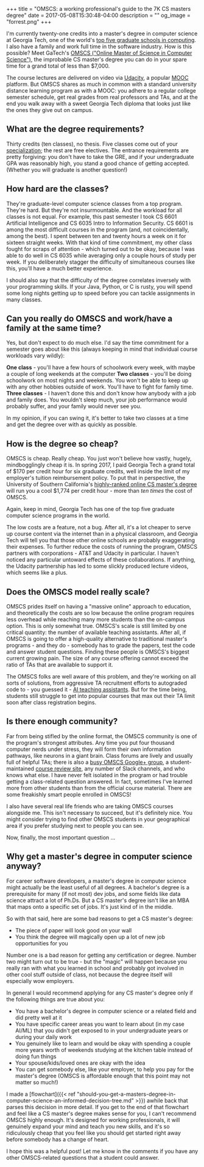 +++
title = "OMSCS: a working professional's guide to the 7K CS masters degree"
date = 2017-05-08T15:30:48-04:00
description = ""
og_image = "forrest.png"
+++

I'm currently twenty-one credits into a master's degree in computer science at Georgia Tech, one of the world's [top five graduate schools in computing](http://www.wsj.com/articles/global-colleges-ranked-by-subject-1475029803). I also have a family and work full time in the software industry. How is this possible? Meet GaTech's [OMSCS ("Online Master of Science in Computer Science")](http://www.omscs.gatech.edu), the improbable CS master's degree you can do in your spare time for a grand total of less than $7,000.

The course lectures are delivered on video via [Udacity](https://udacity.com), a popular [MOOC](https://en.wikipedia.org/wiki/Massive_open_online_course) platform. But OMSCS shares as much in common with a standard university distance learning program as with a MOOC: you adhere to a regular college semester schedule, get real grades from real professors and TAs, and at the end you walk away with a sweet Georgia Tech diploma that looks just like the ones they give out on campus.

## What are the degree requirements?

Thirty credits (ten classes), no thesis. Five classes come out of your [specialization](http://www.omscs.gatech.edu/program-info/specializations); the rest are free electives. The entrance requirements are pretty forgiving: you don't have to take the GRE, and if your undergraduate GPA was reasonably high, you stand a good chance of getting accepted. (Whether you will graduate is another question!)

## How hard are the classes?

They're graduate-level computer science classes from a top program. They're hard. But they're not insurmountable. And the workload for all classes is not equal. For example, this past semester I took CS 6601 Artificial Intelligence and CS 6035 Intro to Information Security. CS 6601 is among the most difficult courses in the program (and, not coincidentally, among the best). I spent between ten and twenty hours a week on it for sixteen straight weeks. With that kind of time commitment, my other class fought for scraps of attention - which turned out to be okay, because I was able to do well in CS 6035 while averaging only a couple hours of study per week. If you deliberately stagger the difficulty of simultaneous courses like this, you'll have a much better experience.

I should also say that the difficulty of the degree correlates inversely with your programming skills. If your Java, Python, or C is rusty, you will spend some long nights getting up to speed before you can tackle assignments in many classes.

## Can you really do OMSCS and work/have a family at the same time?

Yes, but don't expect to do much else. I'd say the time commitment for a semester goes about like this (always keeping in mind that individual course workloads vary wildly):

<strong>One class</strong> - you'll have a few hours of schoolwork every week, with maybe a couple of long weekends at the computer
<strong>Two classes</strong> - you'll be doing schoolwork on most nights and weekends. You won't be able to keep up with any other hobbies outside of work. You'll have to fight for family time.
<strong>Three classes</strong> - I haven't done this and don't know how anybody with a job and family does. You wouldn't sleep much, your job performance would probably suffer, and your family would never see you.

In my opinion, if you can swing it, it's better to take two classes at a time and get the degree over with as quickly as possible.

## How is the degree so cheap?

OMSCS is cheap. Really cheap. You just won't believe how vastly, hugely, mindbogglingly cheap it is. In spring 2017, I paid Georgia Tech a grand total of $170 per credit hour for six graduate credits, well inside the limit of my employer's tuition reimbursement policy. To put that in perspective, the University of Southern California's [highly-ranked online CS master's degree](http://www.usnews.com/education/online-education/university-of-southern-california-OCIT0308/computer-information-technology) will run you a cool $1,774 per credit hour - more than *ten times* the cost of OMSCS.

Again, keep in mind, Georgia Tech has one of the top five graduate computer science programs in the world.

The low costs are a feature, not a bug. After all, it's a lot cheaper to serve up course content via the internet than in a physical classroom, and Georgia Tech will tell you that those other online schools are probably exaggerating their expenses. To further reduce the costs of running the program, OMSCS partners with corporations - AT&T and Udacity in particular. I haven't noticed any particular untoward effects of these collaborations. If anything, the Udacity partnership has led to some slickly produced lecture videos, which seems like a plus.

## Does the OMSCS model really scale?

OMSCS prides itself on having a "massive online" approach to education, and theoretically the costs are so low because the online program requires less overhead while reaching many more students than the on-campus option. This is only somewhat true. OMSCS's scale is still limited by one critical quantity: the number of available teaching assistants. After all, if OMSCS is going to offer a high-quality alternative to traditional master's programs - and they do - somebody has to grade the papers, test the code and answer student questions. Finding these people is OMSCS's biggest current growing pain. The size of any course offering cannot exceed the ratio of TAs that are available to support it.

The OMSCS folks are well aware of this problem, and they're working on all sorts of solutions, from aggressive TA recruitment efforts to autograded code to - you guessed it - [AI teaching assistants](http://www.wsj.com/articles/if-your-teacher-sounds-like-a-robot-you-might-be-on-to-something-1462546621). But for the time being, students still struggle to get into popular courses that max out their TA limit soon after class registration begins.

## Is there enough community?

Far from being stifled by the online format, the OMSCS community is one of the program's strongest attributes. Any time you put four thousand computer nerds under stress, they will form their own information pathways, like neurons in a giant brain. Class forums are lively and usually full of helpful TAs; there is also a [busy OMSCS Google+ group](https://plus.google.com/communities/108902554607547634726), a student-maintained [course review site](https://omscentral.com/reviews), any number of Slack channels, and who knows what else. I have never felt isolated in the program or had trouble getting a class-related question answered. In fact, sometimes I've learned more from other students than from the official course material. There are some freakishly smart people enrolled in OMSCS!

I also have several real life friends who are taking OMSCS courses alongside me. This isn't necessary to succeed, but it's definitely nice. You might consider trying to find other OMSCS students in your geographical area if you prefer studying next to people you can see.

Now, finally, the most important question ...

## Why get a master's degree in computer science anyway?

For career software developers, a master's degree in computer science might actually be the least useful of all degrees. A bachelor's degree is a prerequisite for many (if not most) dev jobs, and some fields like data science attract a lot of Ph.Ds. But a CS master's degree isn't like an MBA that maps onto a specific set of jobs. It's just kind of in the middle.

So with that said, here are some bad reasons to get a CS master's degree:

- The piece of paper will look good on your wall
- You think the degree will magically open up a lot of new job opportunities for you

Number one is a bad reason for getting any certification or degree. Number two might turn out to be true - but the "magic" will happen because you really ran with what you learned in school and probably got involved in other cool stuff outside of class, not because the degree itself will especially wow employers.

In general I would recommend applying for any CS master's degree only if the following things are true about you:

- You have a bachelor's degree in computer science or a related field and did pretty well at it
- You have specific career areas you want to learn about (in my case AI/ML) that you didn't get exposed to in your undergraduate years or during your daily work
- You genuinely like to learn and would be okay with spending a couple more years worth of weekends studying at the kitchen table instead of doing fun things
- Your spouse/kids/loved ones are okay with the idea
- You can get somebody else, like your employer, to help you pay for the master's degree (OMSCS is affordable enough that this point may not matter so much!)

I made a [flowchart]({{< ref "should-you-get-a-masters-degree-in-computer-science-an-informed-decision-tree.md" >}}) awhile back that parses this decision in more detail. If you get to the end of that flowchart and feel like a CS master's degree makes sense for you, I can't recommend OMSCS highly enough. It's designed for working professionals, it will genuinely expand your mind and teach you new skills, and it's so ridiculously cheap that you feel like you should get started right away before somebody has a change of heart.

I hope this was a helpful post! Let me know in the comments if you have any other OMSCS-related questions that a student could answer.